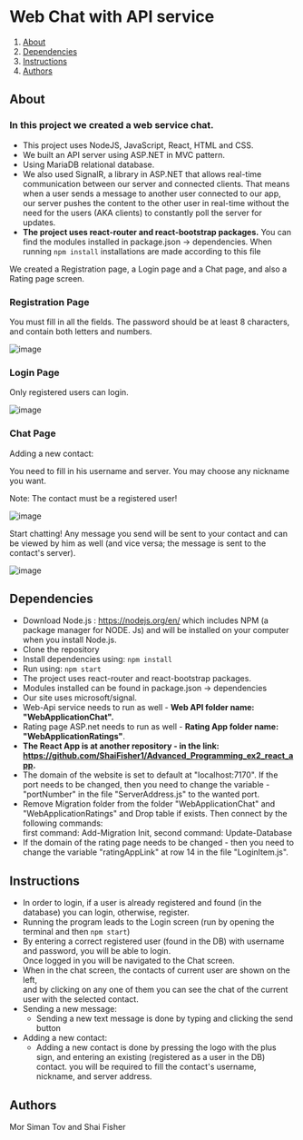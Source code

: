 # Web Chat with API service


1. [About](#About)
2. [Dependencies](#Dependencies)
3. [Instructions](#Instructions)
4. [Authors](#Authors)

## About
### In this project we created a web service chat.

- This project uses NodeJS, JavaScript, React, HTML and CSS.
- We built an API server using ASP.NET in MVC pattern.
- Using MariaDB relational database.
- We also used SignalR, a library in ASP.NET that allows real-time communication between our server and connected clients. That means when a user sends a message to another user connected to our app, our server pushes the content to the other user in real-time without the need for the users (AKA clients) to constantly poll the server for updates.
- **The project uses react-router and react-bootstrap packages.**
You can find the modules installed in package.json -> dependencies. When running ```npm install``` installations are made according to this file

We created a Registration page, a Login page and a Chat page, and also a Rating page screen.

### Registration Page

You must fill in all the fields. The password should be at least 8 characters, and contain both letters and numbers.

![image](https://github.com/morsimantov/Chat-App-Web-API/assets/92635551/858d9c71-f098-4e65-a71a-b487fa915fc6)

### Login Page

Only registered users can login.

![image](https://github.com/morsimantov/Chat-App-Web-API/assets/92635551/16e24095-7c05-4bf3-b781-f6151c0bf62a)

### Chat Page

Adding a new contact:

You need to fill in his username and server. You may choose any nickname you want.

Note: The contact must be a registered user! 

![image](https://github.com/morsimantov/Chat-App-Web-API/assets/92635551/07dedcc2-3eea-43b2-987d-588cc43e351a)

Start chatting! Any message you send will be sent to your contact and can be viewed by him as well (and vice versa; the message is sent to the contact's server).

![image](https://github.com/morsimantov/Chat-App-Web-API/assets/92635551/9746ad75-2237-4d35-916e-b95db54fd70a)


## Dependencies
* Download Node.js : https://nodejs.org/en/ which includes NPM (a package manager for NODE. Js) and will be installed on your computer when you install Node.js. 
* Clone the repository
* Install dependencies using:
  ```npm install```
* Run using:
  ```npm start```  
* The project uses react-router and react-bootstrap packages.
* Modules installed can be found in package.json -> dependencies
* Our site uses microsoft/signal.
* Web-Api service needs to run as well - **Web API folder name: "WebApplicationChat".**
* Rating page ASP.net needs to run as well - **Rating App folder name: "WebApplicationRatings"**.
* **The React App is at another repository - in the link: https://github.com/ShaiFisher1/Advanced_Programming_ex2_react_app.**
* The domain of the website is set to default at "localhost:7170". If the port needs to be changed, then you need to change the variable - "portNumber" in the file "ServerAddress.js" to the wanted port.
* Remove Migration folder from the folder "WebApplicationChat" and "WebApplicationRatings" and Drop table if exists. Then connect by the following commands:\
first command: Add-Migration Init, second command: Update-Database
* If the domain of the rating page needs to be changed - then you need to change the variable "ratingAppLink" at row 14 in the file "LoginItem.js".


## Instructions
* In order to login, if a user is already registered and found (in the database) you can login, otherwise, register.
* Running the program leads to the Login screen (run by opening the terminal and then ```npm start```)
* By entering a correct registered user (found in the DB) with username and password, you will be able to login.\
  Once logged in you will be navigated to the Chat screen.
* When in the chat screen, the contacts of current user are shown on the left,\
  and by clicking on any one of them you can see the chat of the current user with the selected contact.
* Sending a new message:
  * Sending a new text message is done by typing and clicking the send button
* Adding a new contact:
  * Adding a new contact is done by pressing the logo with the plus sign, and entering an existing (registered as a user in the DB) contact. you will be required to fill the contact's username, nickname, and server address. 

## Authors
Mor Siman Tov and Shai Fisher
